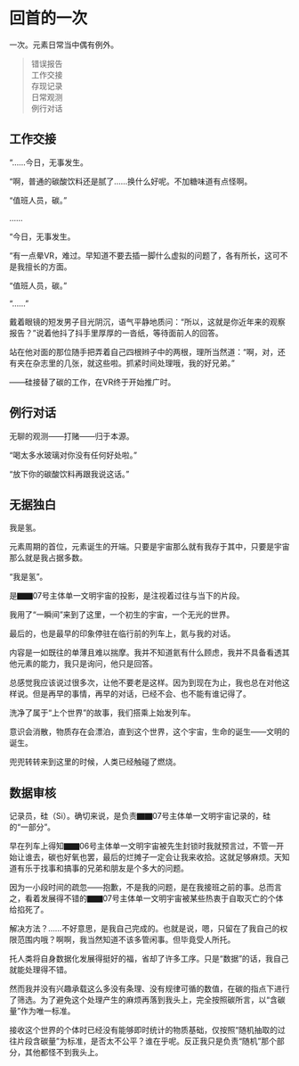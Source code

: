 # 回首的一次

一次。元素日常当中偶有例外。

>错误报告  
工作交接  
存现记录  
日常观测  
例行对话  

## 工作交接

“……今日，无事发生。

“啊，普通的碳酸饮料还是腻了……换什么好呢。不加糖味道有点怪啊。

“值班人员，碳。”

……

“今日，无事发生。

“有一点晕VR，难过。早知道不要去插一脚什么虚拟的问题了，各有所长，这可不是我擅长的方面。

“值班人员，碳。”

“……”

戴着眼镜的短发男子目光阴沉，语气平静地质问：“所以，这就是你近年来的观察报告？”说着他抖了抖手里厚厚的一沓纸，等待面前人的回答。

站在他对面的那位随手把弄着自己四根辫子中的两根，理所当然道：“啊，对，还有夹在杂志里的几张，就这些啦。抓紧时间处理哦，我的好兄弟。”

——硅接替了碳的工作，在VR终于开始推广时。

## 例行对话

无聊的观测——打赌——归于本源。

“喝太多水玻璃对你没有任何好处啦。”

“放下你的碳酸饮料再跟我说这话。”

## 无据独白

我是氢。

元素周期的首位，元素诞生的开端。只要是宇宙那么就有我存于其中，只要是宇宙那么就是我占据多数。

“我是氢”。

是▇▇07号主体单一文明宇宙的投影，是注视着过往与当下的片段。

我用了“一瞬间”来到了这里，一个初生的宇宙，一个无光的世界。

最后的，也是最早的印象停驻在临行前的列车上，氦与我的对话。

内容是一如既往的单薄且难以揣摩。我并不知道氦有什么顾虑，我并不具备看透其他元素的能力，我只是询问，他只是回答。

总感觉我应该说过很多次，让他不要老是这样。因为到现在为止，我也总在对他这样说。但是再早的事情，再早的对话，已经不会、也不能有谁记得了。

洗净了属于“上个世界”的故事，我们搭乘上始发列车。

意识会消散，物质存在会漂泊，直到这个世界，这个宇宙，生命的诞生——文明的诞生。

兜兜转转来到这里的时候，人类已经触碰了燃烧。

## 数据审核

记录员，硅（Si）。确切来说，是负责▇▇07号主体单一文明宇宙记录的，硅的“一部分”。

早在列车上得知▇▇06号主体单一文明宇宙被先生封锁时我就预言过，不管一开始让谁去，碳也好氧也罢，最后的烂摊子一定会让我来收拾。这就足够麻烦。天知道有乐于找事和搞事的兄弟和朋友是个多大的问题。

因为一小段时间的疏忽——抱歉，不是我的问题，是在我接班之前的事。总而言之，看着发展得不错的▇▇07号主体单一文明宇宙被某些热衷于自取灭亡的个体给掐死了。

解决方法？……不好意思，是我自己完成的。也就是说，嗯，只留在了我自己的权限范围内哦？啊啊，我当然知道不该多管闲事。但毕竟受人所托。

托人类将自身数据化发展得挺好的福，省却了许多工序。只是“数据”的话，我自己就能处理得不错。

然而我并没有兴趣承载这么多没有条理、没有规律可循的数值，在碳的指点下进行了筛选。为了避免这个处理产生的麻烦再落到我头上，完全按照碳所言，以“含碳量”作为唯一标准。

接收这个世界的个体时已经没有能够即时统计的物质基础，仅按照“随机抽取的过往片段含碳量”为标准，是否太不公平？谁在乎呢。反正我只是负责“随机”那个部分，其他都怪不到我头上。
